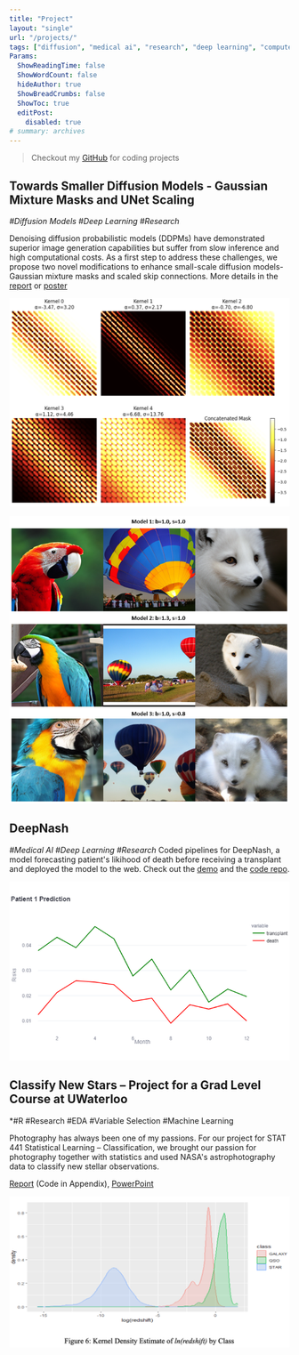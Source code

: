 ```yaml
---
title: "Project"
layout: "single"
url: "/projects/"
tags: ["diffusion", "medical ai", "research", "deep learning", "computer vision"]
Params:
  ShowReadingTime: false
  ShowWordCount: false
  hideAuthor: true
  ShowBreadCrumbs: false
  ShowToc: true
  editPost:
    disabled: true
# summary: archives
---
```


> Checkout my [GitHub](https://github.com/hellochang) for coding projects

<!-- ## Image Recognition for Handwritten digits
Skills: *R, RMarkdown*

Just another small project for recognizing handwritten digits. -->

<!-- ## Credit Card Approval Predictor
Skills: *Python, Data manipulation (Pandas, Numpy), Data Visualization(Matplotlib), Machine Learning (scikit-learn)*

It's common for university students to apply for credit cards, and it's time for me to get a credit card too! I built a model to try to predict if my credit card would be approved based on data from UCI Machine Learning Repository.

I cleaned and preprocessed the data by scaling and label encoding, imputed missing values with the most frequent values, etc. Next, I fitted the data with logistic regression using sklearn and used grid search to optimize the model. My model was able to predict credit card approval with 87% of accuracy in the end, which is decent. 

For fun, I applied my model on my personal data. Yes! My credit card would be approved based on my model predication. When I actually tried to apply for credit card in real life, I indeed received a credit card! -->

<!-- ## Surviving the Titanic
Skills: *Python, Data Visualization(Seaborn), Machine Learning (scikit-learn)*

To find the key elements that affect survival on ship wreck, I analysed data from the Titanic ship crash to receive some insights. I first performed exploratory data analysis on the titanic dataset to have a basic understanding of the data. Then, I graphed the importance of features and created beautiful visualizations with Seaborn. 

I applied various sklearn algorithms (logistic regression, KNN, decision tree, random forest, SVM) to compare model performance, and found a suitable model with more than 80% of accuracy. To improve my model performance, I performed hyperparameter tuning with GridSearchCV and RandomizedSearchCV. I was able to optimized the model and increased model accuracy to 85% in the end! -->


## Towards Smaller Diffusion Models - Gaussian Mixture Masks and UNet Scaling
*#Diffusion Models #Deep Learning #Research*

Denoising diffusion probabilistic models (DDPMs) have demonstrated superior image generation capabilities but suffer from slow inference and high computational costs. As a first step to address these challenges, we propose two novel modifications to enhance small-scale diffusion models- Gaussian mixture masks and scaled skip connections. More details in the [report](../assets/projects/gmm_report.pdf) or [poster](../assets/projects/gmm_poster.pdf)

![](../assets/projects/gmm.png)

![](../assets/projects/gmm_unet.png)

<!-- ## Animal Pose Estimation
Skills: *Computer vision, Deep Learning, Research* -->


## DeepNash
*#Medical AI #Deep Learning #Research*
Coded pipelines for DeepNash, a model forecasting patient's likihood of death before receiving a transplant and deployed the model to the web. Check out the [demo](https://deepnash.streamlit.app/) and the [code repo](https://github.com/criticalml-uw/DeepMASH).

![](../assets/projects/deepnash_plot.png)

## Classify New Stars – Project for a Grad Level Course at UWaterloo
*#R #Research #EDA #Variable Selection #Machine Learning

Photography has always been one of my passions. For our project for STAT 441 Statistical Learning – Classification, we brought our passion for photography together with statistics and used NASA's astrophotography data to classify new stellar observations.

[Report](../assets/projects/star_project.pdf) (Code in Appendix), [PowerPoint](https://docs.google.com/presentation/d/1x4FnkcJ5kb2W391Ldt0m0mNTZBRqiDS9dBfeWPw1fcw/edit?usp=sharing)

![](../assets/img/projects/stat443.png)


<!-- ## Data Science Projects for Bristol Gate Capital
Skills: *Python (Numpy, Pandas, JIT, Matplotlib, Dash, Streamlit, Flask), SQL (MS SQL Server), Research, Data Verification, Data Analysis, Data Manipulation, Data Visualization*

> [Presentation](../assets/projects/Chang_BG_Journey.pdf), Code (available upon request)

Check out the summary presentation of my four projects at Bristolgate Capital! -->

<!-- ## Project for a 3rd Year Statistics Course at UWaterloo
Skills: *R, R Markdown, Research, EDA, Model Selection*

> [Report](../assets/projects/stat331_final_project.pdf) (See appendix for code)


![](../assets/img/projects/stat331_qqplot.png)

This is our statistics project for a third year major statistics course on applied linear models.

## IMDB Movie Review Sentiment Analysis
Skills: *Python, Data Visualization(Matplotlib), Machine Learning (Tensorflow, Keras)*

> [Code](https://www.kaggle.com/hellochang/imdb-movies-sentiment-analysis) (Jupyter Notebook)

![](../assets/img/projects/imdb_sentiment_anaysis.png)

A nlp project analyzing audiences' sentiment on new movies.

## Data Analysis for 180 Degrees Consulting
Skills: *Python, Experiment Design, Data Collection, Data Analysis, Presentation, Oral Communication*

> [Spring Midterm PPT](../assets/projects/180dc/S2020 Midterm Member Feedback Review.pdf), [Winter Midterm PPT](../assets/projects/180dc/W2020 Midterm Member Feedback Review.pdf), [Winter KPI EOT PPT](../assets/projects/180dc/Winter KPI EOT Review.pdf)

As an executive of 180 Degrees Consulting, I analyzed and visualized KPIs, collected member feedback and HR data, performed statistical analysis, visualized results and presented them to the rest of the executives team.


## Shoe Shop Challenge
Skills: *Python, SQL, Data Analysis, Critical Thinking*

> [Code](https://www.kaggle.com/hellochang/shopify-data-science-internship-challenge) (Jupyter Notebook)

Applied SQL and Python in real-world cases on a shoe shop with data provided by Shopify. Check out the project.

## Statistics and Data Blog Posts
Skills: *R, R Markdown, Latex, Data Analysis*

Here's some short data projects and notes that I've done using R and R Markdown.

#### Data Projects
- Math Standardized Score of California Students
- Skewness for Median and Mean
- [Gr 5 School Test Scores](https://hellochang.github.io/2020-05-11-gr5-test-scores/)

#### Blog Posts
- [Bootstrap-t Confidence Interval](https://hellochang.github.io/2021-03-18-bootstrap-t/)
- Anatomy of Significance Test
- [Influence](https://hellochang.github.io/2020-09-13-influence/)
- [Sample](https://hellochang.github.io/2020-10-02-sample/)

## C++ and Object Oriented Programming
Skills: *C++, Git, Presentation, Oral Communication*

> [Videos](https://www.youtube.com/playlist?list=PLCqG1x5RGh-mEeSueVHHCAFrF84DgSBox), PowerPoints and Code samples (available upon request)

As the Instructional Support Assistant at the University of Waterloo, I hosted 8 tutorials for 2nd year and 3rd year computer science student. I've uploaded them on Youtube after the course ended! -->
